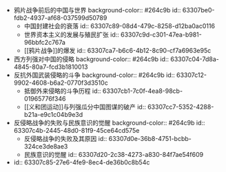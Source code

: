 - 鸦片战争前后的中国与世界
  background-color:: #264c9b
  id:: 63307be0-fdb2-4937-af68-037599d50789
	- 中国封建社会的衰落
	  id:: 63307c89-08d4-479c-8258-d12ba0ac0116
	- 世界资本主义的发展与殖民扩张
	  id:: 63307c9d-c301-47ea-b981-96bbfc2c767a
	- [[鸦片战争]]的爆发
	  id:: 63307ca7-b6c6-4b12-8c90-cf7a6963e95c
- 西方列强对中国的侵略
  background-color:: #264c9b
  id:: 63307c04-7d8a-4845-80a7-fcd3b1810013
- 反抗外国武装侵略的斗争
  background-color:: #264c9b
  id:: 63307c12-9902-4608-b6a2-0770f3d3510c
	- 抵御外来侵略的斗争历程
	  id:: 63307cb1-7c0f-4ea8-98cb-01965776f346
	- [[义和团运动]]与列强瓜分中国图谋的破产
	  id:: 63307cc7-5352-4288-b21a-e9c1c04b9e3d
- 反侵略战争的失败与民族意识的觉醒
  background-color:: #264c9b
  id:: 63307c4b-2445-48d0-81f9-45ce64cd575e
	- 反侵略战争的失败及其原因
	  id:: 63307d0e-36b8-4751-bcbb-324ce3de8ae3
	- 民族意识的觉醒
	  id:: 63307d20-2c38-4273-a830-84f7ae54f609
- id:: 63307c85-27e6-4fe9-8ec4-de36b0c8b54c